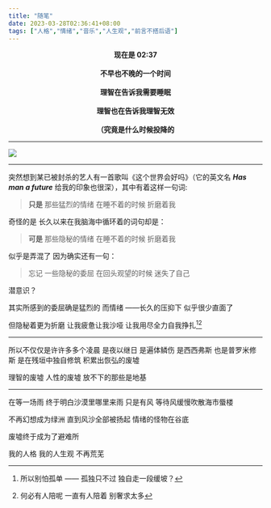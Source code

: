 ```yaml
---
title: "随笔"
date: 2023-03-28T02:36:41+08:00
tags: ["人格","情绪","音乐","人生观","前言不搭后语"]
---
```

<strong>
<center>
现在是 02:37 
<br><br>
不早也不晚的一个时间
<br><br>
理智在告诉我需要睡眠 
<br><br>
理智也在告诉我理智无效
<br><br>
（究竟是什么时候投降的
</center>
</strong>

---

![](https://cdnelivr.net/gh/AlexLiu2022/resources/img/album-pic.jpeg)


---

突然想到某已被封杀的艺人有一首歌叫《这个世界会好吗》（它的英文名 ***Has man a future*** 给我的印象也很深），其中有着这样一句词:

>**只是** 那些猛烈的情绪 在睡不着的时候 折磨着我   

奇怪的是 长久以来在我脑海中循环着的词句却是：

>**可是** 那些隐秘的情绪 在睡不着的时候 折磨着我 

似乎是弄混了 因为确实还有一句：

> 忘记 一些隐秘的委屈 在回头观望的时候 迷失了自己

潜意识？

其实所感到的委屈确是猛烈的 而情绪 ——长久的压抑下 似乎很少直面了

但隐秘着更为折磨 让我疲惫让我沙哑 让我用尽全力自我挣扎[^1][^2]

---

所以不仅仅是许许多多个凌晨  是夜以继日 是遍体鳞伤  是西西弗斯 也是普罗米修斯
是在残垣中独自修筑 积累出恢弘的废墟


理智的废墟 人性的废墟 放不下的那些是地基

---

在等一场雨 终于明白沙漠里哪里来雨 只是有风 等待风缓慢吹散海市蜃楼

不再幻想成为绿洲 直到风沙全部被扬起 情绪的怪物在谷底

废墟终于成为了避难所

我的人格 我的人生观 不再荒芜

[^1]: 所以别怕孤单 —— 孤独只不过 独自走一段缓坡？
[^2]:何必有人陪呢 一直有人陪着 别奢求太多